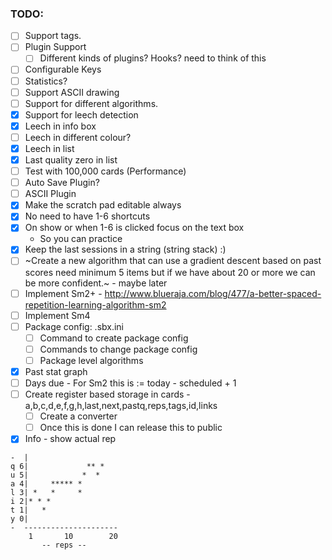 ### TODO:
* [ ] Support tags.
* [ ] Plugin Support
	* [ ] Different kinds of plugins? Hooks? need to think of this
* [ ] Configurable Keys
* [ ] Statistics?
* [ ] Support ASCII drawing
* [ ] Support for different algorithms.
* [x] Support for leech detection
* [x] Leech in info box
* [ ] Leech in different colour? 
* [x] Leech in list
* [x] Last quality zero in list
* [ ] Test with 100,000 cards (Performance)
* [ ] Auto Save Plugin?
* [ ] ASCII Plugin
* [x] Make the scratch pad editable always
* [x] No need to have 1-6 shortcuts
* [x] On show or when 1-6 is clicked focus on the text box
	* So you can practice
* [x] Keep the last sessions in a string (string stack) :)
* [ ] ~Create a new algorithm that can use a gradient descent based on past scores need minimum 5 items but if we have about 20 or more we can be more confident.~ - maybe later 
* [ ] Implement Sm2+ - http://www.blueraja.com/blog/477/a-better-spaced-repetition-learning-algorithm-sm2
* [ ] Implement Sm4
* [ ] Package config: .sbx.ini
	* [ ] Command to create package config
	* [ ] Commands to change package config
	* [ ] Package level algorithms
* [x] Past stat graph 
* [ ] Days due - For Sm2 this is := today - scheduled + 1
* [ ] Create register based storage in cards - a,b,c,d,e,f,g,h,last,next,pastq,reps,tags,id,links
	* [ ] Create a converter
	* [ ] Once this is done I can release this to public
* [x] Info - show actual rep
```
-  |
q 6|             ** *
u 5|            *  * 
a 4|     ***** * 
l 3| *   *     *
i 2|* * *
t 1|   *
y 0|
-  ---------------------
    1       10        20
       -- reps --
```

